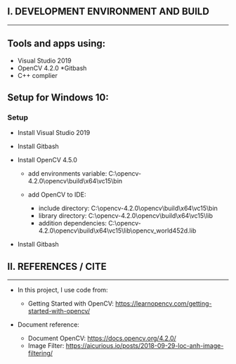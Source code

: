 ## **I. DEVELOPMENT ENVIRONMENT AND BUILD**


---
## **Tools and apps using:**


*   Visual Studio 2019
*   OpenCV 4.2.0
*Gitbash
*   C++ complier

## **Setup for Windows 10**:
### **Setup**


-   Install Visual Studio 2019
-   Install Gitbash
-   Install OpenCV 4.5.0

      + add environments variable: C:\opencv-4.2.0\opencv\build\x64\vc15\bin

      + add OpenCV to IDE:
          + include directory: C:\opencv-4.2.0\opencv\build\x64\vc15\bin
          + library directory: C:\opencv-4.2.0\opencv\build\x64\vc15\lib
          + addition dependencies: C:\opencv-4.2.0\opencv\build\x64\vc15\lib\opencv_world452d.lib

-   Install Gitbash

## **II. REFERENCES / CITE**

---
-   In this project, I use code from:
    - Getting Started with OpenCV: https://learnopencv.com/getting-started-with-opencv/

-   Document reference:
    - Document OpenCV: https://docs.opencv.org/4.2.0/
    - Image Filter: https://aicurious.io/posts/2018-09-29-loc-anh-image-filtering/






